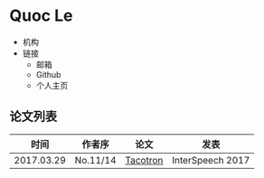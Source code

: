 # Quoc Le

- 机构
- 链接
  - 邮箱
  - Github
  - 个人主页

## 论文列表

| 时间 | 作者序 | 论文 | 发表 |
|:-:|:-:|---|---|
| 2017.03.29 | No.11/14 | [Tacotron](../Models/TTS2_Acoustic/2017.03.29_Tacotron.md) | InterSpeech 2017 |

